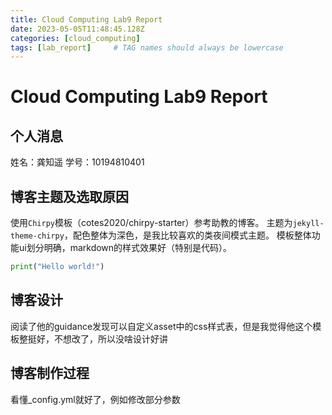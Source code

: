 ```yaml
---
title: Cloud Computing Lab9 Report
date: 2023-05-05T11:48:45.128Z
categories: [cloud_computing]
tags: [lab_report]     # TAG names should always be lowercase
---
```


# Cloud Computing Lab9 Report
## 个人消息
姓名：龚知遥
学号：10194810401

## 博客主题及选取原因
使用`Chirpy`模板（cotes2020/chirpy-starter）参考助教的博客。
主题为`jekyll-theme-chirpy`，配色整体为深色，是我比较喜欢的类夜间模式主题。
模板整体功能ui划分明确，markdown的样式效果好（特别是代码）。
```python
print("Hello world!")
```

## 博客设计
阅读了他的guidance发现可以自定义asset中的css样式表，但是我觉得他这个模板整挺好，不想改了，所以没啥设计好讲

## 博客制作过程
看懂_config.yml就好了，例如修改部分参数
<!-- ![report1](report1.png)
_config.yml_ -->